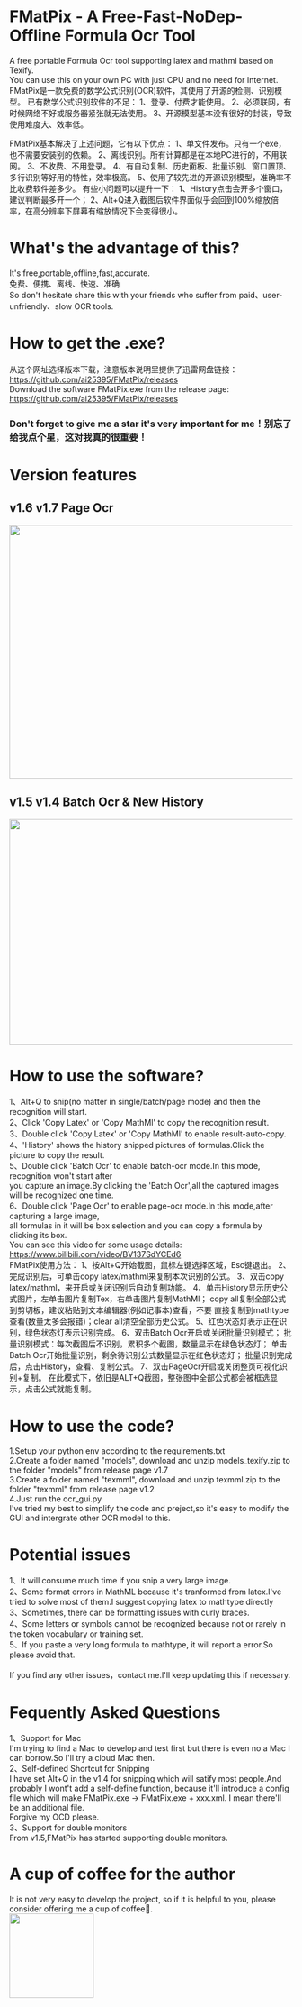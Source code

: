 # FMatPix - A Free-Fast-NoDep-Offline Formula Ocr Tool
A free portable Formula Ocr tool supporting latex and mathml based on Texify.<br>
You can use this on your own PC with just CPU and no need for Internet.
FMatPix是一款免费的数学公式识别(OCR)软件，其使用了开源的检测、识别模型。
已有数学公式识别软件的不足：
1、登录、付费才能使用。
2、必须联网，有时候网络不好或服务器紧张就无法使用。
3、开源模型基本没有很好的封装，导致使用难度大、效率低。

FMatPix基本解决了上述问题，它有以下优点：
1、单文件发布。只有一个exe，也不需要安装别的依赖。
2、离线识别。所有计算都是在本地PC进行的，不用联网。
3、不收费、不用登录。
4、有自动复制、历史面板、批量识别、窗口置顶、多行识别等好用的特性，效率极高。
5、使用了较先进的开源识别模型，准确率不比收费软件差多少。
有些小问题可以提升一下：
1、History点击会开多个窗口，建议判断最多开一个；
2、Alt+Q进入截图后软件界面似乎会回到100%缩放倍率，在高分辨率下屏幕有缩放情况下会变得很小。

# What's the advantage of this?
It's free,portable,offline,fast,accurate.<br>
免费、便携、离线、快速、准确 <br>
So don't hesitate share this with your friends who suffer from paid、user-unfriendly、slow OCR tools.<br>

# How to get the .exe?
从这个网址选择版本下载，注意版本说明里提供了迅雷网盘链接：https://github.com/ai25395/FMatPix/releases <br>
Download the software FMatPix.exe from the release page: https://github.com/ai25395/FMatPix/releases <br>
### Don't forget to give me a star it's very important for me！别忘了给我点个星，这对我真的很重要！<br>

# Version features
## v1.6 v1.7  Page Ocr
<img src='https://github.com/user-attachments/assets/7966e020-7296-45df-9ac9-c244d2cf5f96' width = '750px' height='450px'> <br>
## v1.5 v1.4   Batch Ocr & New History
<img src='https://github.com/user-attachments/assets/019a8292-375f-4386-a426-ac52be159359' width = '750px' height='400px'> <br>

# How to use the software?
1、Alt+Q to snip(no matter in single/batch/page mode) and then the recognition will start.<br>
2、Click 'Copy Latex' or 'Copy MathMl' to copy the recognition result.<br>
3、Double click  'Copy Latex' or 'Copy MathMl' to enable result-auto-copy.<br>
4、'History' shows the history snipped pictures of formulas.Click the picture to copy the result.<br>
5、Double click 'Batch Ocr' to enable batch-ocr mode.In this mode, recognition won't start after <br>
you capture an image.By clicking the 'Batch Ocr',all the captured images will be recognized one time.<br>
6、Double click 'Page Ocr' to enable page-ocr mode.In this mode,after capturing a large image, <br>
all formulas in it will be box selection and you can copy a formula by clicking its box.<br>
You can see this video for some usage details: https://www.bilibili.com/video/BV137SdYCEd6 <br>
FMatPix使用方法：
1、按Alt+Q开始截图，鼠标左键选择区域，Esc键退出。
2、完成识别后，可单击copy latex/mathml来复制本次识别的公式。
3、双击copy latex/mathml，来开启或关闭识别后自动复制功能。
4、单击History显示历史公式图片，左单击图片复制Tex，右单击图片复制MathMl；
   copy all复制全部公式到剪切板，建议粘贴到文本编辑器(例如记事本)查看，不要
   直接复制到mathtype查看(数量太多会报错)；clear all清空全部历史公式。
5、红色状态灯表示正在识别，绿色状态灯表示识别完成。
6、双击Batch Ocr开启或关闭批量识别模式；
   批量识别模式：每次截图后不识别，累积多个截图，数量显示在绿色状态灯；
   单击Batch Ocr开始批量识别，剩余待识别公式数量显示在红色状态灯；
   批量识别完成后，点击History，查看、复制公式。
7、双击PageOcr开启或关闭整页可视化识别+复制。
    在此模式下，依旧是ALT+Q截图，整张图中全部公式都会被框选显示，点击公式就能复制。

# How to use the code?
1.Setup your python env according to the requirements.txt <br>
2.Create a folder named "models", download and unzip models_texify.zip to the folder "models" from release page v1.7<br>
3.Create a folder named "texmml", download and unzip texmml.zip to the folder "texmml" from release page v1.2<br>
4.Just run the ocr_gui.py <br>
I've tried my best to simplify the code and preject,so it's easy to modify the GUI and intergrate other OCR model to this. <br>

# Potential issues
1、It will consume much time if you snip a very large image.<br>
2、Some format errors in MathML because it's tranformed from latex.I've tried to solve most of them.I suggest copying latex to mathtype directly<br>
3、Sometimes, there can be formatting issues with curly braces.<br>
4、Some letters or symbols cannot be recognized because not or rarely in the token vocabulary or training set.<br>
5、If you paste a very long formula to mathtype, it will report a error.So please avoid that.<br><br>
If you find any other issues，contact me.I'll keep updating this if necessary.

# Fequently Asked Questions
1、Support for Mac<br>
I'm trying to find a Mac to develop and test first but there is even no a Mac I can borrow.So I'll try a cloud Mac then.<br>
2、Self-defined Shortcut for Snipping<br>
I have set Alt+Q in the v1.4 for snipping which will satify most people.And probably I wont't add a self-define function,
because it'll introduce a config file which will make FMatPix.exe -> FMatPix.exe + xxx.xml. I mean there'll be an additional file.<br>
Forgive my OCD please.<br>
3、Support for double monitors<br>
From v1.5,FMatPix has started supporting double monitors.<br>

# A cup of coffee for the author
It is not very easy to develop the project, so if it is helpful to you, please consider offering me a cup of coffee🥤.<br>
<img src='https://github.com/user-attachments/assets/7ce31ebd-01fe-430b-8d73-d6be98e89d49' width = '150px' height='150px'>
